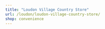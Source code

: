 ```yaml
---
title: "Loudon Village Country Store"
url: /loudon/loudon-village-country-store/
shop: convenience
---
```

